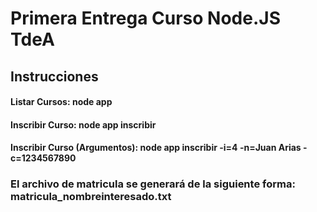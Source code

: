 # Primera Entrega Curso Node.JS TdeA

## Instrucciones
#### Listar Cursos: node app
#### Inscribir Curso: node app inscribir
#### Inscribir Curso (Argumentos): node app inscribir -i=4 -n=Juan Arias -c=1234567890

### El archivo de matricula se generará de la siguiente forma: matricula_nombreinteresado.txt
